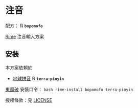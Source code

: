 # 注音

配方： ℞ **`bopomofo`**

[Rime](https://rime.im) 注音輸入方案

## 安裝

本方案依賴於

  - [地球拼音](https://github.com/rime/rime-terra-pinyin) ℞ **`terra-pinyin`**

[東風破](https://github.com/rime/plum) 安裝口令： `bash rime-install bopomofo terra-pinyin`

授權條款：見 [LICENSE](LICENSE)
